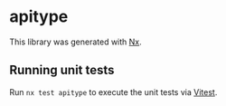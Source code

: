 # apitype

This library was generated with [Nx](https://nx.dev).

## Running unit tests

Run `nx test apitype` to execute the unit tests via [Vitest](https://vitest.dev/).
